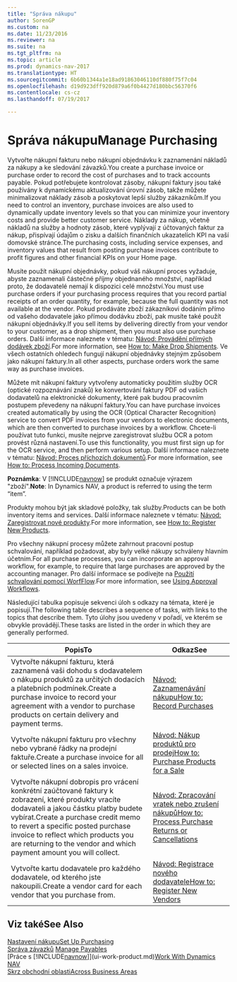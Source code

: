 ```yaml
---
title: "Správa nákupu"
author: SorenGP
ms.custom: na
ms.date: 11/23/2016
ms.reviewer: na
ms.suite: na
ms.tgt_pltfrm: na
ms.topic: article
ms.prod: dynamics-nav-2017
ms.translationtype: HT
ms.sourcegitcommit: 6b60b1344a1e18ad91863046110df880f75f7c04
ms.openlocfilehash: d19d923dff920d879a6f0b4427d180bbc56370f6
ms.contentlocale: cs-cz
ms.lasthandoff: 07/19/2017

---
```


# <a name="manage-purchasing"></a><span data-ttu-id="1087f-102">Správa nákupu</span><span class="sxs-lookup"><span data-stu-id="1087f-102">Manage Purchasing</span></span>
<span data-ttu-id="1087f-103">Vytvořte nákupní fakturu nebo nákupní objednávku k zaznamenání nákladů za nákupy a ke sledování závazků.</span><span class="sxs-lookup"><span data-stu-id="1087f-103">You create a purchase invoice or purchase order to record the cost of purchases and to track accounts payable.</span></span> <span data-ttu-id="1087f-104">Pokud potřebujete kontrolovat zásoby, nákupní faktury jsou také používány k dynamickému aktualizování úrovní zásob, takže můžete minimalizovat náklady zásob a poskytovat lepší služby zákazníkům.</span><span class="sxs-lookup"><span data-stu-id="1087f-104">If you need to control an inventory, purchase invoices are also used to dynamically update inventory levels so that you can minimize your inventory costs and provide better customer service.</span></span> <span data-ttu-id="1087f-105">Náklady za nákup, včetně nákladů na služby a hodnoty zásob, které vyplývají z účtovaných faktur za nákup, přispívají údajům o zisku a dalších finančních ukazatelích KPI na vaší domovské stránce.</span><span class="sxs-lookup"><span data-stu-id="1087f-105">The purchasing costs, including service expenses, and inventory values that result from posting purchase invoices contribute to profit figures and other financial KPIs on your Home page.</span></span>

<span data-ttu-id="1087f-106">Musíte použít nákupní objednávky, pokud váš nákupní proces vyžaduje, abyste zaznamenali částečné příjmy objednaného množství, například proto, že dodavatelé nemají k dispozici celé množství.</span><span class="sxs-lookup"><span data-stu-id="1087f-106">You must use purchase orders if your purchasing process requires that you record partial receipts of an order quantity, for example, because the full quantity was not available at the vendor.</span></span> <span data-ttu-id="1087f-107">Pokud prodáváte zboží zákazníkovi dodáním přímo od vašeho  dodavatele jako přímou dodávku zboží, pak musíte také použít nákupní objednávky.</span><span class="sxs-lookup"><span data-stu-id="1087f-107">If you sell items by delivering directly from your vendor to your customer, as a drop shipment, then you must also use purchase orders.</span></span> <span data-ttu-id="1087f-108">Další informace naleznete v tématu: [Návod: Provádění přímých dodávek zboží](sales-how-drop-shipment.md).</span><span class="sxs-lookup"><span data-stu-id="1087f-108">For more information, see [How to: Make Drop Shipments](sales-how-drop-shipment.md).</span></span> <span data-ttu-id="1087f-109">Ve všech ostatních ohledech fungují nákupní objednávky stejným způsobem jako nákupní faktury.</span><span class="sxs-lookup"><span data-stu-id="1087f-109">In all other aspects, purchase orders work the same way as purchase invoices.</span></span>

<span data-ttu-id="1087f-110">Můžete mít nákupní faktury vytvořeny automaticky použitím služby OCR (optické rozpoznávání znaků) ke konvertování faktury PDF od vašich dodavatelů na elektronické dokumenty, které pak budou pracovním postupem převedeny na nákupní faktury.</span><span class="sxs-lookup"><span data-stu-id="1087f-110">You can have purchase invoices created automatically by using the OCR (Optical Character Recognition) service to convert PDF invoices from your vendors to electronic documents, which are then converted to purchase invoices by a workflow.</span></span> <span data-ttu-id="1087f-111">Chcete-li používat tuto funkci, musíte nejprve zaregistrovat službu OCR a potom provést různá nastavení.</span><span class="sxs-lookup"><span data-stu-id="1087f-111">To use this functionality, you must first sign up for the OCR service, and then perform various setup.</span></span> <span data-ttu-id="1087f-112">Další informace naleznete v tématu: [Návod: Proces příchozích dokumentů](across-process-income-documents.md).</span><span class="sxs-lookup"><span data-stu-id="1087f-112">For more information, see [How to: Process Incoming Documents](across-process-income-documents.md).</span></span>      

<span data-ttu-id="1087f-113">**Poznámka**: V [!INCLUDE[navnow](includes/navnow_md.md)] se produkt označuje výrazem "zboží".</span><span class="sxs-lookup"><span data-stu-id="1087f-113">**Note**: In Dynamics NAV, a product is referred to using the term “item”.</span></span>

<span data-ttu-id="1087f-114">Produkty mohou být jak skladové položky, tak služby.</span><span class="sxs-lookup"><span data-stu-id="1087f-114">Products can be both inventory items and services.</span></span> <span data-ttu-id="1087f-115">Další informace naleznete v tématu: [Návod: Zaregistrovat nové produkty](inventory-how-register-new-products.md).</span><span class="sxs-lookup"><span data-stu-id="1087f-115">For more information, see [How to: Register New Products](inventory-how-register-new-products.md).</span></span>

<span data-ttu-id="1087f-116">Pro všechny nákupní procesy můžete zahrnout pracovní postup schvalování, například požadovat, aby byly velké nákupy schváleny hlavním účetním.</span><span class="sxs-lookup"><span data-stu-id="1087f-116">For all purchase processes, you can incorporate an approval workflow, for example, to require that large purchases are approved by the accounting manager.</span></span> <span data-ttu-id="1087f-117">Pro další informace se podívejte na [Použití schvalování pomocí WorfFlow](across-how-use-approval-workflows.md).</span><span class="sxs-lookup"><span data-stu-id="1087f-117">For more information, see [Using Approval Workflows](across-how-use-approval-workflows.md).</span></span>

<span data-ttu-id="1087f-118">Následující tabulka popisuje sekvenci úloh s odkazy na témata, které je popisují.</span><span class="sxs-lookup"><span data-stu-id="1087f-118">The following table describes a sequence of tasks, with links to the topics that describe them.</span></span> <span data-ttu-id="1087f-119">Tyto úlohy jsou uvedeny v pořadí, ve kterém se obvykle provádějí.</span><span class="sxs-lookup"><span data-stu-id="1087f-119">These tasks are listed in the order in which they are generally performed.</span></span>


|<span data-ttu-id="1087f-120">Popis</span><span class="sxs-lookup"><span data-stu-id="1087f-120">To</span></span> |<span data-ttu-id="1087f-121">Odkaz</span><span class="sxs-lookup"><span data-stu-id="1087f-121">See</span></span> |
|---|----|
|<span data-ttu-id="1087f-122">Vytvořte nákupní fakturu, která zaznamená vaši dohodu s dodavatelem o nákupu produktů za určitých dodacích a platebních podmínek.</span><span class="sxs-lookup"><span data-stu-id="1087f-122">Create a purchase invoice to record your agreement with a vendor to purchase products on certain delivery and payment terms.</span></span> |[<span data-ttu-id="1087f-123">Návod: Zaznamenávání nákupu</span><span class="sxs-lookup"><span data-stu-id="1087f-123">How to: Record Purchases</span></span>](purchasing-how-record-purchases.md)|
|<span data-ttu-id="1087f-124">Vytvořte nákupní fakturu pro všechny nebo vybrané řádky na prodejní faktuře.</span><span class="sxs-lookup"><span data-stu-id="1087f-124">Create a purchase invoice for all or selected lines on a sales invoice.</span></span>|[<span data-ttu-id="1087f-125">Návod: Nákup produktů pro prodej</span><span class="sxs-lookup"><span data-stu-id="1087f-125">How to: Purchase Products for a Sale</span></span>](purchasing-how-purchase-products-sale.md)|
|<span data-ttu-id="1087f-126">Vytvořte nákupní dobropis pro vrácení konkrétní zaúčtované faktury k zobrazení, které produkty vracíte dodavateli a jakou částku platby budete vybírat.</span><span class="sxs-lookup"><span data-stu-id="1087f-126">Create a purchase credit memo to revert a specific posted purchase invoice to reflect which products you are returning to the vendor and which payment amount you will collect.</span></span>|[<span data-ttu-id="1087f-127">Návod: Zpracování vratek nebo zrušení nákupů</span><span class="sxs-lookup"><span data-stu-id="1087f-127">How to: Process Purchase Returns or Cancellations</span></span>](purchasing-how-process-purchase-returns-cancellations.md)|
|<span data-ttu-id="1087f-128">Vytvořte kartu dodavatele pro každého dodavatele, od kterého jste nakoupili.</span><span class="sxs-lookup"><span data-stu-id="1087f-128">Create a vendor card for each vendor that you purchase from.</span></span>|[<span data-ttu-id="1087f-129">Návod: Registrace nového dodavatele</span><span class="sxs-lookup"><span data-stu-id="1087f-129">How to: Register New Vendors</span></span>](purchasing-how-register-new-vendors.md)|

## <a name="see-also"></a><span data-ttu-id="1087f-130">Viz také</span><span class="sxs-lookup"><span data-stu-id="1087f-130">See Also</span></span>
[<span data-ttu-id="1087f-131">Nastavení nákupu</span><span class="sxs-lookup"><span data-stu-id="1087f-131">Set Up Purchasing</span></span>](purchasing-setup-purchasing.md)  
<span data-ttu-id="1087f-132">[Správa závazků](payables-manage-payables.md)  </span><span class="sxs-lookup"><span data-stu-id="1087f-132">[Manage Payables](payables-manage-payables.md)  </span></span>  
<span data-ttu-id="1087f-133">[Práce s [!INCLUDE[navnow](includes/navnow_md.md)]](ui-work-product.md)</span><span class="sxs-lookup"><span data-stu-id="1087f-133">[Work With Dynamics NAV](ui-work-product.md)</span></span>  
[<span data-ttu-id="1087f-134">Skrz obchodní oblasti</span><span class="sxs-lookup"><span data-stu-id="1087f-134">Across Business Areas</span></span>](ui-across-business-areas.md)

